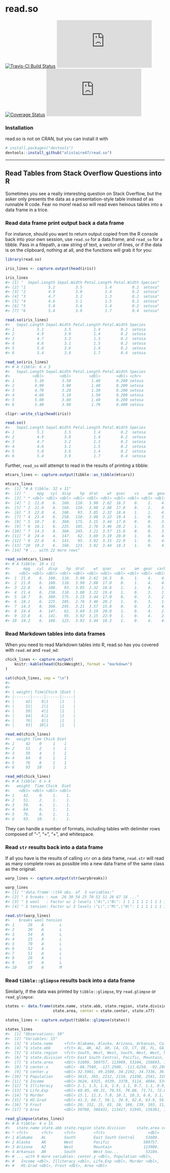 
<!-- README.md is generated from README.Rmd. Please edit that file -->

# read.so

[![Travis-CI Build
Status](https://travis-ci.org/alistaire47/read.so.svg?branch=master)](https://travis-ci.org/alistaire47/read.so)
[![AppVeyor Build
Status](https://ci.appveyor.com/api/projects/status/github/alistaire47/read.so?branch=master&svg=true)](https://ci.appveyor.com/project/alistaire47/read.so)
[![Coverage
Status](https://img.shields.io/codecov/c/github/alistaire47/read.so/master.svg)](https://codecov.io/github/alistaire47/read.so?branch=master)
[![CRAN\_Status\_Badge](http://www.r-pkg.org/badges/version/read.so)](https://cran.r-project.org/package=read.so)

### Installation

read.so is not on CRAN, but you can install it with

``` r
# install.packages("devtools")
devtools::install_github("alistaire47/read.so")
```

-----

## Read Tables from Stack Overflow Questions into R

Sometimes you see a really interesting question on Stack Overflow, but
the asker only presents the data as a presentation-style table instead
of as runnable R code. Fear no more\! read.so will read even heinous
tables into a data frame in a trice.

### Read data frame print output back a data frame

For instance, should you want to return output copied from the R console
back into your own session, use `read.so` for a data.frame, and
`read_so` for a tibble. Pass in a filepath, a raw string of text, a
vector of lines, or if the data is on the clipboard, nothing at all, and
the functions will grab it for you:

``` r
library(read.so)

iris_lines <- capture.output(head(iris))

iris_lines
#> [1] "  Sepal.Length Sepal.Width Petal.Length Petal.Width Species"
#> [2] "1          5.1         3.5          1.4         0.2  setosa"
#> [3] "2          4.9         3.0          1.4         0.2  setosa"
#> [4] "3          4.7         3.2          1.3         0.2  setosa"
#> [5] "4          4.6         3.1          1.5         0.2  setosa"
#> [6] "5          5.0         3.6          1.4         0.2  setosa"
#> [7] "6          5.4         3.9          1.7         0.4  setosa"

read.so(iris_lines)
#>   Sepal.Length Sepal.Width Petal.Length Petal.Width Species
#> 1          5.1         3.5          1.4         0.2  setosa
#> 2          4.9         3.0          1.4         0.2  setosa
#> 3          4.7         3.2          1.3         0.2  setosa
#> 4          4.6         3.1          1.5         0.2  setosa
#> 5          5.0         3.6          1.4         0.2  setosa
#> 6          5.4         3.9          1.7         0.4  setosa

read_so(iris_lines)
#> # A tibble: 6 x 5
#>   Sepal.Length Sepal.Width Petal.Length Petal.Width Species
#>          <dbl>       <dbl>        <dbl>       <dbl> <chr>  
#> 1         5.10        3.50         1.40       0.200 setosa 
#> 2         4.90        3.00         1.40       0.200 setosa 
#> 3         4.70        3.20         1.30       0.200 setosa 
#> 4         4.60        3.10         1.50       0.200 setosa 
#> 5         5.00        3.60         1.40       0.200 setosa 
#> 6         5.40        3.90         1.70       0.400 setosa

clipr::write_clip(head(iris))

read.so()
#>   Sepal.Length Sepal.Width Petal.Length Petal.Width Species
#> 1          5.1         3.5          1.4         0.2  setosa
#> 2          4.9         3.0          1.4         0.2  setosa
#> 3          4.7         3.2          1.3         0.2  setosa
#> 4          4.6         3.1          1.5         0.2  setosa
#> 5          5.0         3.6          1.4         0.2  setosa
#> 6          5.4         3.9          1.7         0.4  setosa
```

Further, `read_so` will attempt to read in the results of printing a
tibble:

``` r
mtcars_lines <- capture.output(tibble::as_tibble(mtcars))

mtcars_lines
#>  [1] "# A tibble: 32 x 11"                                                 
#>  [2] "     mpg   cyl  disp    hp  drat    wt  qsec    vs    am  gear  carb"
#>  [3] " * <dbl> <dbl> <dbl> <dbl> <dbl> <dbl> <dbl> <dbl> <dbl> <dbl> <dbl>"
#>  [4] " 1  21.0    6.  160.  110.  3.90  2.62  16.5    0.    1.    4.    4."
#>  [5] " 2  21.0    6.  160.  110.  3.90  2.88  17.0    0.    1.    4.    4."
#>  [6] " 3  22.8    4.  108.   93.  3.85  2.32  18.6    1.    1.    4.    1."
#>  [7] " 4  21.4    6.  258.  110.  3.08  3.22  19.4    1.    0.    3.    1."
#>  [8] " 5  18.7    8.  360.  175.  3.15  3.44  17.0    0.    0.    3.    2."
#>  [9] " 6  18.1    6.  225.  105.  2.76  3.46  20.2    1.    0.    3.    1."
#> [10] " 7  14.3    8.  360.  245.  3.21  3.57  15.8    0.    0.    3.    4."
#> [11] " 8  24.4    4.  147.   62.  3.69  3.19  20.0    1.    0.    4.    2."
#> [12] " 9  22.8    4.  141.   95.  3.92  3.15  22.9    1.    0.    4.    2."
#> [13] "10  19.2    6.  168.  123.  3.92  3.44  18.3    1.    0.    4.    4."
#> [14] "# ... with 22 more rows"

read_so(mtcars_lines)
#> # A tibble: 10 x 11
#>      mpg   cyl  disp    hp  drat    wt  qsec    vs    am  gear  carb
#>    <dbl> <dbl> <dbl> <dbl> <dbl> <dbl> <dbl> <dbl> <dbl> <dbl> <dbl>
#>  1  21.0    6.  160.  110.  3.90  2.62  16.5    0.    1.    4.    4.
#>  2  21.0    6.  160.  110.  3.90  2.88  17.0    0.    1.    4.    4.
#>  3  22.8    4.  108.   93.  3.85  2.32  18.6    1.    1.    4.    1.
#>  4  21.4    6.  258.  110.  3.08  3.22  19.4    1.    0.    3.    1.
#>  5  18.7    8.  360.  175.  3.15  3.44  17.0    0.    0.    3.    2.
#>  6  18.1    6.  225.  105.  2.76  3.46  20.2    1.    0.    3.    1.
#>  7  14.3    8.  360.  245.  3.21  3.57  15.8    0.    0.    3.    4.
#>  8  24.4    4.  147.   62.  3.69  3.19  20.0    1.    0.    4.    2.
#>  9  22.8    4.  141.   95.  3.92  3.15  22.9    1.    0.    4.    2.
#> 10  19.2    6.  168.  123.  3.92  3.44  18.3    1.    0.    4.    4.
```

### Read Markdown tables into data frames

When you need to read Markdown tables into R, read.so has you covered
with `read.md` and `read_md`:

``` r
chick_lines <- capture.output(
    knitr::kable(head(ChickWeight), format = "markdown")
)

cat(chick_lines, sep = "\n")
#> 
#> 
#> | weight| Time|Chick |Diet |
#> |------:|----:|:-----|:----|
#> |     42|    0|1     |1    |
#> |     51|    2|1     |1    |
#> |     59|    4|1     |1    |
#> |     64|    6|1     |1    |
#> |     76|    8|1     |1    |
#> |     93|   10|1     |1    |

read.md(chick_lines)
#>   weight Time Chick Diet
#> 1     42    0     1    1
#> 2     51    2     1    1
#> 3     59    4     1    1
#> 4     64    6     1    1
#> 5     76    8     1    1
#> 6     93   10     1    1

read_md(chick_lines)
#> # A tibble: 6 x 4
#>   weight  Time Chick  Diet
#>    <dbl> <dbl> <dbl> <dbl>
#> 1    42.    0.    1.    1.
#> 2    51.    2.    1.    1.
#> 3    59.    4.    1.    1.
#> 4    64.    6.    1.    1.
#> 5    76.    8.    1.    1.
#> 6    93.   10.    1.    1.
```

They can handle a number of formats, including tables with delimiter
rows composed of “-”, “=”, “+”, and whitespace.

### Read `str` results back into a data frame

If all you have is the results of calling `str` on a data frame,
`read.str` will read as many complete rows as possible into a new data
frame of the same class as the original:

``` r
warp_lines <- capture.output(str(warpbreaks))

warp_lines
#> [1] "'data.frame':\t54 obs. of  3 variables:"                                  
#> [2] " $ breaks : num  26 30 54 25 70 52 51 26 67 18 ..."                       
#> [3] " $ wool   : Factor w/ 2 levels \"A\",\"B\": 1 1 1 1 1 1 1 1 1 1 ..."      
#> [4] " $ tension: Factor w/ 3 levels \"L\",\"M\",\"H\": 1 1 1 1 1 1 1 1 1 2 ..."

read.str(warp_lines)
#>    breaks wool tension
#> 1      26    A       L
#> 2      30    A       L
#> 3      54    A       L
#> 4      25    A       L
#> 5      70    A       L
#> 6      52    A       L
#> 7      51    A       L
#> 8      26    A       L
#> 9      67    A       L
#> 10     18    A       M
```

### Read `tibble::glimpse` results back into a data frame

Similarly, if the data was printed by `tibble::glimpse`, try
`read.glimpse` or
`read_glimpse`:

``` r
states <- data.frame(state.name, state.abb, state.region, state.division, 
                     state.area, center = state.center, state.x77)

states_lines <- capture.output(tibble::glimpse(states))

states_lines
#>  [1] "Observations: 50"                                                         
#>  [2] "Variables: 15"                                                            
#>  [3] "$ state.name     <fct> Alabama, Alaska, Arizona, Arkansas, California,..."
#>  [4] "$ state.abb      <fct> AL, AK, AZ, AR, CA, CO, CT, DE, FL, GA, HI, ID,..."
#>  [5] "$ state.region   <fct> South, West, West, South, West, West, Northeast..."
#>  [6] "$ state.division <fct> East South Central, Pacific, Mountain, West Sou..."
#>  [7] "$ state.area     <dbl> 51609, 589757, 113909, 53104, 158693, 104247, 5..."
#>  [8] "$ center.x       <dbl> -86.7509, -127.2500, -111.6250, -92.2992, -119...."
#>  [9] "$ center.y       <dbl> 32.5901, 49.2500, 34.2192, 34.7336, 36.5341, 38..."
#> [10] "$ Population     <dbl> 3615, 365, 2212, 2110, 21198, 2541, 3100, 579, ..."
#> [11] "$ Income         <dbl> 3624, 6315, 4530, 3378, 5114, 4884, 5348, 4809,..."
#> [12] "$ Illiteracy     <dbl> 2.1, 1.5, 1.8, 1.9, 1.1, 0.7, 1.1, 0.9, 1.3, 2...."
#> [13] "$ Life.Exp       <dbl> 69.05, 69.31, 70.55, 70.66, 71.71, 72.06, 72.48..."
#> [14] "$ Murder         <dbl> 15.1, 11.3, 7.8, 10.1, 10.3, 6.8, 3.1, 6.2, 10...."
#> [15] "$ HS.Grad        <dbl> 41.3, 66.7, 58.1, 39.9, 62.6, 63.9, 56.0, 54.6,..."
#> [16] "$ Frost          <dbl> 20, 152, 15, 65, 20, 166, 139, 103, 11, 60, 0, ..."
#> [17] "$ Area           <dbl> 50708, 566432, 113417, 51945, 156361, 103766, 4..."

read_glimpse(states_lines)
#> # A tibble: 4 x 15
#>   state.name state.abb state.region state.division     state.area center.x
#> * <fct>      <fct>     <fct>        <fct>                   <dbl>    <dbl>
#> 1 Alabama    AL        South        East South Central     51609.   - 86.8
#> 2 Alaska     AK        West         Pacific               589757.   -127. 
#> 3 Arizona    AZ        West         Mountain              113909.   -112. 
#> 4 Arkansas   AR        South        West Sou...            53104.   - 92.3
#> # ... with 9 more variables: center.y <dbl>, Population <dbl>,
#> #   Income <dbl>, Illiteracy <dbl>, Life.Exp <dbl>, Murder <dbl>,
#> #   HS.Grad <dbl>, Frost <dbl>, Area <dbl>
```
